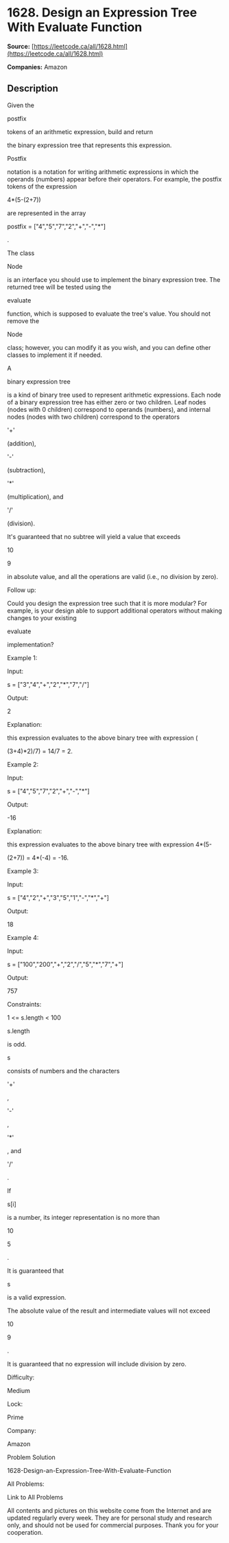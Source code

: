 # 1628. Design an Expression Tree With Evaluate Function

**Source:** [https://leetcode.ca/all/1628.html](https://leetcode.ca/all/1628.html)

**Companies:** Amazon

## Description

Given the

postfix

tokens of an arithmetic expression, build and return

the binary expression tree that represents this expression.

Postfix

notation is a notation for writing arithmetic expressions in which the
                operands (numbers) appear before their operators. For example, the postfix tokens of
                the expression

4*(5-(2+7))

are represented in the array

postfix =
                    ["4","5","7","2","+","-","*"]

.

The class

Node

is an interface you should use to implement the binary
                expression tree. The returned tree will be tested using the

evaluate

function, which is supposed to evaluate the tree's value. You should not remove the

Node

class; however, you can modify it as you wish, and you can define
                other classes to implement it if needed.

A

binary expression tree

is a kind of binary
                tree used to represent arithmetic expressions. Each node of a binary expression tree
                has either zero or two children. Leaf nodes (nodes with 0 children) correspond to
                operands (numbers), and internal nodes (nodes with two children) correspond to the
                operators

'+'

(addition),

'-'

(subtraction),

'*'

(multiplication), and

'/'

(division).

It's guaranteed that no subtree will yield a value that exceeds

10

9

in absolute value, and all the operations are valid (i.e., no division by zero).

Follow up:

Could you design the expression tree such that it is more
                modular? For example, is your design able to support additional operators without
                making changes to your existing

evaluate

implementation?

Example 1:

Input:

s = ["3","4","+","2","*","7","/"]

Output:

2

Explanation:

this expression evaluates to the above binary tree with expression (

(3+4)*2)/7) = 14/7 = 2.

Example 2:

Input:

s = ["4","5","7","2","+","-","*"]

Output:

-16

Explanation:

this expression evaluates to the above binary tree with expression 4*(5-

(2+7)) = 4*(-4) = -16.

Example 3:

Input:

s = ["4","2","+","3","5","1","-","*","+"]

Output:

18

Example 4:

Input:

s = ["100","200","+","2","/","5","*","7","+"]

Output:

757

Constraints:

1 <= s.length < 100

s.length

is odd.

s

consists of numbers and the characters

'+'

,

'-'

,

'*'

, and

'/'

.

If

s[i]

is a number, its integer representation is no more than

10

5

.

It is guaranteed that

s

is a valid expression.

The absolute value of the result and intermediate values will not exceed

10

9

.

It is guaranteed that no expression will include division by zero.

Difficulty:

Medium

Lock:

Prime

Company:

Amazon

Problem Solution

1628-Design-an-Expression-Tree-With-Evaluate-Function

All Problems:

Link to All Problems

All contents and pictures on this website come from the Internet and are updated regularly every week. They are for personal study and research only, and should not be used for commercial purposes. Thank you for your cooperation.

